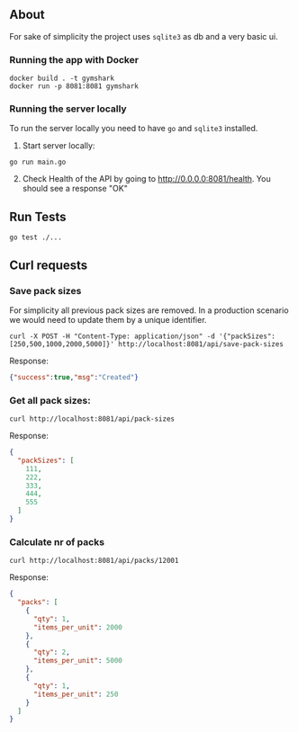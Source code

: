 ## About

For sake of simplicity the project uses `sqlite3` as db and a very basic ui. 

### Running the app with Docker

```shell
docker build . -t gymshark
docker run -p 8081:8081 gymshark
```

### Running the server locally

To run the server locally you need to have `go` and `sqlite3` installed.

1. Start server locally:

```shell
go run main.go
```

2. Check Health of the API by going to http://0.0.0.0:8081/health. You should see a response "OK"

## Run Tests

```shell
go test ./...
```

## Curl requests

### Save pack sizes

For simplicity all previous pack sizes are removed. In a production scenario we would need to update them by a unique
identifier.

```shell
curl -X POST -H "Content-Type: application/json" -d '{"packSizes":[250,500,1000,2000,5000]}' http://localhost:8081/api/save-pack-sizes
```
Response:
```json
{"success":true,"msg":"Created"}
```

### Get all pack sizes:

```shell
curl http://localhost:8081/api/pack-sizes
```

Response:
```json
{
  "packSizes": [
    111,
    222,
    333,
    444,
    555
  ]
}
```

### Calculate nr of packs

```shell
curl http://localhost:8081/api/packs/12001
```
Response:
```json
{
  "packs": [
    {
      "qty": 1,
      "items_per_unit": 2000
    },
    {
      "qty": 2,
      "items_per_unit": 5000
    },
    {
      "qty": 1,
      "items_per_unit": 250
    }
  ]
}
```